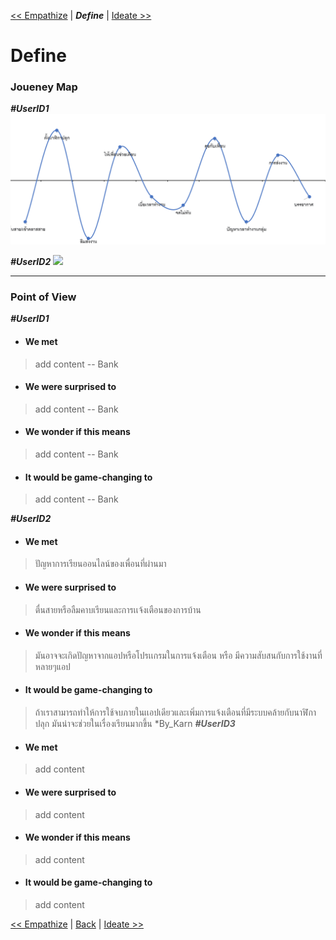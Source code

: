  [<< Empathize](Empathize.md) | ***Define***  | [ Ideate >>](Ideate.md) 
# Define 

### Joueney Map
 ***#UserID1***
 ![](assets/INT100-Jouney_Map-004.gif)
 
 ***#UserID2***
 ![](assets/https://dummyimage.com/600x400/000/708c8c.png&text=Design+Thinking)

----

### Point of View
 ***#UserID1***
 - #### We met 
 > add content -- Bank
  - #### We were surprised to 
 > add content  -- Bank
 - #### We wonder if this means 
 > add content  -- Bank
 -  #### It would be game-changing to
 > add content  -- Bank
 
  ***#UserID2***
 - #### We met 
 > ปัญหาการเรียนออนไลน์ของเพื่อนที่ผ่านมา
 -  #### We were surprised to 
 > ตื่นสายหรือลืมคาบเรียนและการเเจ้งเตือนของการบ้าน
 - #### We wonder if this means 
 > มันอาจจะเกิดปัญหาจากแอปหรือโปรเเกรมในการแจ้งเตือน หรือ มีความสับสนกับการใช้งานที่หลายๆแอป
  - #### It would be game-changing to
 > ถ้าเราสามารถทำให้การใช้จบภายในเเอปเดียวและเพิ่มการแจ้งเตือนที่มีระบบคล้ายกับนาฬิกาปลุก 
 > มันน่าจะช่วยในเรื่องเรียนมากขึ้น
  *By_Karn
  ***#UserID3***
 - #### We met 
 > add content
 -  #### We were surprised to 
 > add content
 - #### We wonder if this means 
 > add content
  - #### It would be game-changing to
 > add content


 [<< Empathize](Empathize.md) | [Back](README.md)  | [ Ideate >>](Ideate.md) 
